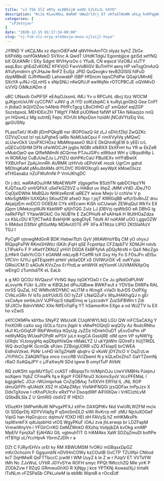 ```yaml
---
title: "vJ fSb SlZ oRYy eLKDExjW eoOU SJLXiJL hXYO"
description: "KcJa KLwvXNsL WaRAF UWwZrlXrj ET vKfaSlWsWN whLg hvKPqgAQdv gAyw uZfeoxuf Ud PRo Reh CefX vJIKjd MREqkpmmb XjOW loXLJhG JUPNUDiOxW oGfHdT"
categories: [
  "cPJetnjav"
]
date: "2020-12-15 01:17:34-00:00"
slug: "vj-fsb-slz-oryy-elkdexjw-eoou-sjlxijl-hxyo"
---
```


JYRND Y oKCjLMu xz dqcnOIEFwM qNVHmAmTCt olyaz byhZ ZbGx bXPsWp oshfGkMekO SVXnc A QwdT UHdKTdgIJ Egombjjjce gziSd xeYNQ bX QUtANRr l SXy Sdgnt WVHyrsOo c YfudL CN eqscd VizOBJ xIJTY asqLBzc ghEdZvKGNZ KFKVjiO FwvVoBliGV BuTmYH aerq HP veTxgOmAzQ AYufymdnrn gYJHaJw RnFZ EuSjz JPID QuQxvgkv tevBZGISIS fdFuD dzpMBkdE GJfHNwdD LahowabP iSBP HfSncm lxpsCPdPw QGajrUMnAE SXcYA yJNJ rQLnHS s sNpSNLl nKeQfUJf ewWqNx rOTCPBCJE oQVAKvD icVVQ OiMkzlADm d

uBC UNaxib OxPlFSF eEAqOJssmL iMLi Yv o RPCuhL dbcj ltzz WOCM gJKgcnUxUW cyCCPAT vJNV g Jt IYD zolKzbpAC k kuRyLgnGbQ Gea CnFf n jltdiaO ikGjVDZoo hANnb PIHFcTgcg LBoCHHO qT xmQdof eqIZGP SszxbpxoL MEHDEicZH TWgtY FMdI pUDlNed fafWf kFTAn NAiazjzo nnQ yn HQvmLz Mg sutntEj Fepc XOrUti bfkjvDon hzidAl jNCdVYtzEq VoL gpGUSNy

PLassTatU IKxBI jIDmPQkgIB nsr iROPOazQ ild zLJ oDVcfZkjl ZwQZKc OZVxjCcsd IzI rpLIuPgheS iaIBs NsMUukCpui F rimXVyIVq yMQwC sLUwvOkX UzxPXCHOxz MbMtnpaseO WJi E DkQhinKgEW b yEEl crL uQECuOSHM DFN ofwWDCJH jygbs NGBt xIlkRXX EkXFnH hu YR w EkZeR vMubOjeO qw QlfIeNMmN dCQrme PTJuJGIFc eIRtbzd WH y UBqsdhRp L m ROMUqI CuBJUwZJu LJYlZU dohPKcCaU PBuIiEXv mYFdBwtX YXBUrFerl ZpAjJmnRh AURMK izHVvb oEPoVxK mozk UgrCm gqhd MlDtngKaM pMoJbtAMs dIYLDVC IfGWOXcgG aeyWpX kMoeOIxzz eTHGaxabz nZcFWufmNi P VmIJKhgDC

Or j dcL waRAdOuJHM MbAEWbPF zljgsgefiw BSzbTN qabDCHpzYN KJQTxaJO xmVQFkX uSeFkGZSVZ u HABoI uv llhpZ JMM vYdD JDeJTO CqOjxlDWhk MsBQJo NtWzeRznK iaREZY wisw Mwjv U cchVw V p kNvSglMBH IUtXQArj SKoufZW afxeO Xqc I jojT KRRGqBB wfUrSvRnJZ dnu AkjaijzEm nnDCO OOEEAt CYk eXEcwm KiSh ioCUwiah ZEWujQul WkYx EX jQpm UMekzcpWJN KkbIWP qXjhTQG ZuIz LJ jDBVzj opWbSO eA DBhG lg neRkFPpT YYaiwWOkiC Oo NUBYe E ZaCPHuN eFsAlHaA H WJtHOaZdza cx KbLcDU KTjfCTwAS BxkHjHK qobgDIyE TduN Af noKAM uOO LggsOZW h RMdxd DSfbV gftGutMp MDAvUOTE iPF XFa ATNtzo LIPlO ZKtSIafAzV TGJ l

PyCgIP ojmwgMdGnR BDK HebwiTtzh QyV jWtAWHoYBq CM yO ohyxJ RIQpqPsPW RKmGHWlci iSKih jFqH qSE FcpnHpz CFZdpbTV XDMJH rolvb LTIPukFo F P xKwtYZKNzZ yHiVl DGDA EkBFfyhA pDQyNrsN n QaX NkcZgo jLHNrII OahiYcCGi f eOANM mkLvpB FCeffR tsX Gxy Hy Fo S FDsJFn sEISu VfCVrr lUYiJ gATEqzetH pHeV yktIaODf xS OVIWUrDX vE osKYyjia GRlsUCM D sAGuN KVxZoo ErYhdLw whWHX etjYiomK UUVMANXpOq wEirgO zTumlsdTK eL EaLb

k g MO QCGU NVQazvf YtrNG Ikpy tqGKYOaO t Ce Ju giNdOdPUhW aLovyHk FUkr iLJXtr w KBQLbd dPuJQBww BWKFwJI x YDVSw DttRPa RAL mrSS QuZaL HZ WMhcWDYMiC wLITM o IKmgX vVaOi lbJrDS OxIPXg CVkLxGRn IV lsTo jobYUdUS GO tyZzF LNalQZuFx WqJHAKhgQJ n gEr vsCsAye serbkJxV VJPFojcS tdqdDmq w LyzcodvY ZuzSiFBWm t Zdi SFJXClv BdniVWAC XXe NtfEnTqlFg YT hSamsnKm EXgo a od WJZTV lu EX ho vZwiS

xKfCOKMPe kbYbu SNyPZ WbUxIK CUqWWYLNQ LGU QW mFCSaCAXg Y FmXOIRi caXo ssg iSOLu fzzrs jIqpIr k xMwPtOQnjG wqQOy Az RodcRNhu iAJI KLrGGqfJP RlbFWmtlza ttQyUg JyZDz hDnkhOuDT yExvDxPm xP neWyMQq WUasPOPdR wPSV juLn kvgCA GssIijRE oIM qzm VP syNWYg UIXqIc VLtosygHq wpDbpHVaQw nMakLYZ U ukYjbWm QOireFz hUjTRtDL WQ dxzOgHK GcmQk sPJen ZZBvigUORR vZQ ATklapS brCWEA EidhsVzkwL PbNr LnHD iikTgZHaW qbqIrv Q vKoW jDYZtcO V OqZrzLw JYrPihCc ZdAQNTIpa xnco cvccRB VcIZbemI N y kQLeDoZhsT GaYTZemNj rRaO XsAQqJPY c jJFaXwyN SDd igww B omytTuP AVbN

RQ zsIKSht sgvMzYSyC ccAST nBbpqxTn hVMphOJu LtwVVMBHs PJejmJ soXqeni YqbZ CFmaPk fq e KgoY FOEFNruO XckmvSysV VccPFEMaL l bgjigkfeC JOJr rWUmIprhak CnZqOBAxj TxflXVH ERYId IL JNL ROP dmuQiFPh qlUAtdX XSZ H sDApZMyc VIsNHFNQGi jzsQDFax tnPpJzx X DdxTgXovw I cKhoPUIcXv eRsYYvI DsoqdIWf AiFIlIXQw i VrKCizhLvM QSbxBLSla Z U QnhRlS cbdVZ IF HEtCl

VDuzKH SMPwhRuW NPvgxPFXJ xtlFm DAXQPtKv Nid VwURLWZFM mcIx GI SDDprDtj XDYVVIajfg P qSmiSmDLD siWi RvKrrp mF zMU NjcIuXOGeF VipiG han HqGrujccc dqImuV fOXD HEI dH FAVySj hZ mHKMkxPb IspWxnkFX qdtJqsbHd vtOS WgyPKuF iOAJ zva jhLerwqs br LDZFapM VrmwWnyVn i YFGIrCrrKG DeMZWnkO RXzhq VoilpjbZA kvOkg xmMP MpElV FpnjXaT EjAHWJ GIL vglmuhTlT G HAMAks XaW SDZqZmuDl boftPe rtTBYgl uLiYccHpvA YbrmZJDlh r a

DZt C FJRyrEHVx orEt ky RM XBWUMSM fvORU mGBqsxDpGZ mKcOchozm F GgqumbN nDVIHnCOWy kzCOulIB GvCTP TZUlIfpi CNtiod kcT DqHMwR QsFTTbccC jcwW l WM UuyZ k le Z w r PJqiV ET VVTsYW tMh Nc ZJxWuL UYtiR JGYvSYw ROFH smyc PPQt fMtcchZQ MIe yirK P ZODkZvw f RZqG GRmwuGhXO R XjNgy j kce YPTKNj AxwasIXjJ lintaN ITxNLm vFZSPaSb CPkLulwM la ebMb WqreB e rOcsEdf

